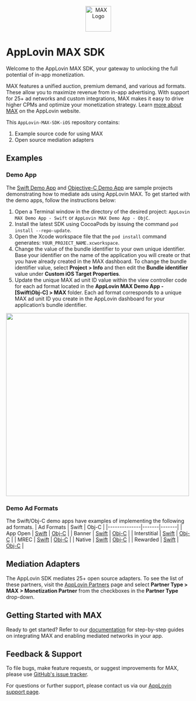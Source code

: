 <div align="center">
  <a href="https://www.applovin.com/max/">
    <picture>
      <source srcset="https://github.com/user-attachments/assets/7f699bf4-710e-44be-ac35-6cf55785797d" media="(prefers-color-scheme: dark)">
      <img src="https://github.com/user-attachments/assets/5fe1ae3d-6620-45fa-aadc-f9fc16ed6d5e" alt="MAX Logo" height="70">
    </picture>
  </a>
</div>

# AppLovin MAX SDK
Welcome to the AppLovin MAX SDK, your gateway to unlocking the full potential of in-app monetization.

MAX features a unified auction, premium demand, and various ad formats. These allow you to maximize revenue from in-app advertising. With support for 25+ ad networks and custom integrations, MAX makes it easy to drive higher CPMs and optimize your monetization strategy. 
Learn [more about MAX](https://www.applovin.com/max/) on the AppLovin website.

This `AppLovin-MAX-SDK-iOS` repository contains:
1. Example source code for using MAX
2. Open source mediation adapters

## Examples
### Demo App
The [Swift Demo App](https://github.com/AppLovin/AppLovin-MAX-SDK-iOS/tree/master/AppLovin%20MAX%20Demo%20App%20-%20Swift) and [Objective-C Demo App](https://github.com/AppLovin/AppLovin-MAX-SDK-iOS/tree/master/AppLovin%20MAX%20Demo%20App%20-%20ObjC) are sample projects demonstrating how to mediate ads using AppLovin MAX. To get started with the demo apps, follow the instructions below:

1. Open a Terminal window in the directory of the desired project: `AppLovin MAX Demo App - Swift` or `AppLovin MAX Demo App - ObjC`.
2. Install the latest SDK using CocoaPods by issuing the command `pod install --repo-update`.
3. Open the Xcode workspace file that the `pod install` command generates: `YOUR_PROJECT_NAME.xcworkspace`.
4. Change the value of the bundle identifier to your own unique identifier. Base your identifier on the name of the application you will create or that you have already created in the MAX dashboard. To change the bundle identifier value, select **Project > Info** and then edit the **Bundle identifier** value under **Custom iOS Target Properties**.
5. Update the unique MAX ad unit ID value within the view controller code for each ad format located in the **AppLovin MAX Demo App - [Swift\Obj-C] > MAX** folder. Each ad format corresponds to a unique MAX ad unit ID you create in the AppLovin dashboard for your application’s bundle identifier. 

<img src="https://github.com/user-attachments/assets/63763968-ecd3-46bd-a92b-be6f52b0fe28" height="500" />

### Demo Ad Formats
The Swift/Obj-C demo apps have examples of implementing the following ad formats.
| Ad Formats   | Swift | Obj-C |
|--------------|-------|-------|
| App Open     | [Swift](https://github.com/AppLovin/AppLovin-MAX-SDK-iOS/blob/master/AppLovin%20MAX%20Demo%20App%20-%20Swift/AppLovin%20MAX%20Demo%20App%20-%20Swift/MAX/App%20Open%20Ads/ALMAXAppOpenAdViewController.swift) | [Obj-C](https://github.com/AppLovin/AppLovin-MAX-SDK-iOS/blob/master/AppLovin%20MAX%20Demo%20App%20-%20ObjC/AppLovin%20MAX%20Demo%20App%20-%20ObjC/MAX/App%20Open%20Ads/ALMAXAppOpenAdViewController.m) |
| Banner       | [Swift](https://github.com/AppLovin/AppLovin-MAX-SDK-iOS/tree/master/AppLovin%20MAX%20Demo%20App%20-%20Swift/AppLovin%20MAX%20Demo%20App%20-%20Swift/MAX/Banners) | [Obj-C](https://github.com/AppLovin/AppLovin-MAX-SDK-iOS/tree/master/AppLovin%20MAX%20Demo%20App%20-%20ObjC/AppLovin%20MAX%20Demo%20App%20-%20ObjC/MAX/Banners) |
| Interstitial | [Swift](https://github.com/AppLovin/AppLovin-MAX-SDK-iOS/blob/master/AppLovin%20MAX%20Demo%20App%20-%20Swift/AppLovin%20MAX%20Demo%20App%20-%20Swift/MAX/Interstitials/ALMAXInterstitialAdViewController.swift) | [Obj-C](https://github.com/AppLovin/AppLovin-MAX-SDK-iOS/blob/master/AppLovin%20MAX%20Demo%20App%20-%20ObjC/AppLovin%20MAX%20Demo%20App%20-%20ObjC/MAX/Interstitials/ALMAXInterstitialAdViewController.m) |
| MREC         | [Swift](https://github.com/AppLovin/AppLovin-MAX-SDK-iOS/tree/master/AppLovin%20MAX%20Demo%20App%20-%20Swift/AppLovin%20MAX%20Demo%20App%20-%20Swift/MAX/MRECs) | [Obj-C](https://github.com/AppLovin/AppLovin-MAX-SDK-iOS/tree/master/AppLovin%20MAX%20Demo%20App%20-%20ObjC/AppLovin%20MAX%20Demo%20App%20-%20ObjC/MAX/MRECs) |
| Native       | [Swift](https://github.com/AppLovin/AppLovin-MAX-SDK-iOS/tree/master/AppLovin%20MAX%20Demo%20App%20-%20Swift/AppLovin%20MAX%20Demo%20App%20-%20Swift/MAX/Native%20Ads) | [Obj-C](https://github.com/AppLovin/AppLovin-MAX-SDK-iOS/tree/master/AppLovin%20MAX%20Demo%20App%20-%20ObjC/AppLovin%20MAX%20Demo%20App%20-%20ObjC/MAX/Native%20Ads) |
| Rewarded     | [Swift](https://github.com/AppLovin/AppLovin-MAX-SDK-iOS/blob/master/AppLovin%20MAX%20Demo%20App%20-%20Swift/AppLovin%20MAX%20Demo%20App%20-%20Swift/MAX/Rewarded/ALMAXRewardedAdViewController.swift) | [Obj-C](https://github.com/AppLovin/AppLovin-MAX-SDK-iOS/blob/master/AppLovin%20MAX%20Demo%20App%20-%20ObjC/AppLovin%20MAX%20Demo%20App%20-%20ObjC/MAX/Rewarded/ALMAXRewardedAdViewController.m) |

## Mediation Adapters
The AppLovin SDK mediates 25+ open source adapters. To see the list of these partners, visit the [AppLovin Partners](https://www.applovin.com/partners/) page and select **Partner Type > MAX > Monetization Partner** from the checkboxes in the **Partner Type** drop-down.

## Getting Started with MAX
Ready to get started? Refer to our [documentation](https://developers.applovin.com/en/ios/overview/integration) for step-by-step guides on integrating MAX and enabling mediated networks in your app.

## Feedback & Support
To file bugs, make feature requests, or suggest improvements for MAX, please use [GitHub's issue tracker](https://github.com/AppLovin/AppLovin-MAX-SDK-iOS/issues).

For questions or further support, please contact us via our [AppLovin support page](https://support.applovin.com/hc/en-us).
